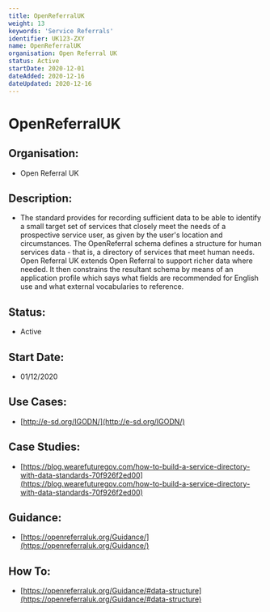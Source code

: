 ```yaml
---
title: OpenReferralUK
weight: 13
keywords: 'Service Referrals'
identifier: UK123-ZXY
name: OpenReferralUK
organisation: Open Referral UK
status: Active
startDate: 2020-12-01
dateAdded: 2020-12-16
dateUpdated: 2020-12-16
---
```


# OpenReferralUK

## Organisation:
 - Open Referral UK

## Description:
 - The standard provides for recording sufficient data to be able to identify a small target set of services that closely meet the needs of a prospective service user, as given by the user's location and circumstances. The OpenReferral schema defines a structure for human services data - that is, a directory of services that meet human needs. Open Referral UK extends Open Referral to support richer data where needed. It then constrains the resultant schema by means of an application profile which says what fields are recommended for English use and what external vocabularies to reference.

## Status:
 - Active

## Start Date:
 - 01/12/2020

## Use Cases:
 - [http://e-sd.org/IGODN/](http://e-sd.org/IGODN/)

## Case Studies:
  - [https://blog.wearefuturegov.com/how-to-build-a-service-directory-with-data-standards-70f926f2ed00](https://blog.wearefuturegov.com/how-to-build-a-service-directory-with-data-standards-70f926f2ed00)

## Guidance:
 - [https://openreferraluk.org/Guidance/](https://openreferraluk.org/Guidance/)

## How To:
 - [https://openreferraluk.org/Guidance/#data-structure](https://openreferraluk.org/Guidance/#data-structure)